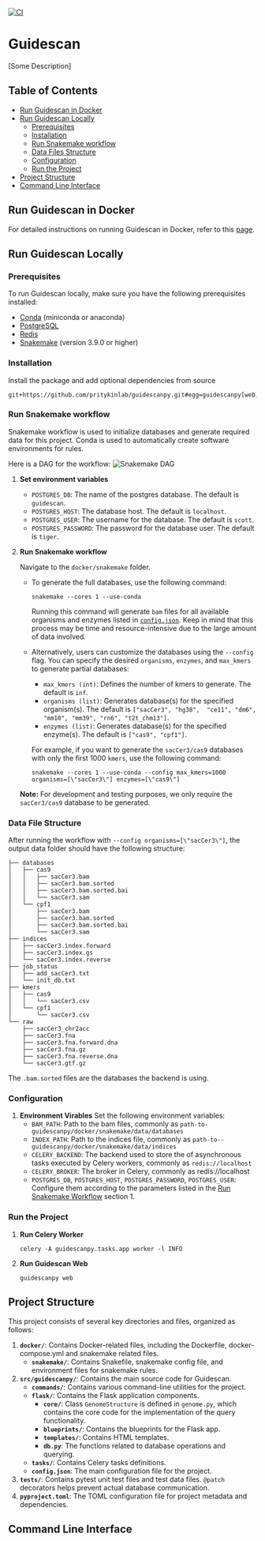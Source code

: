 
[![CI](https://github.com/pritykinlab/guidescan/actions/workflows/main.yml/badge.svg)](https://github.com/pritykinlab/guidescan/actions/workflows/main.yml)

# Guidescan
[Some Description]


## Table of Contents
- [Run Guidescan in Docker](#run-guidescan-in-docker)
- [Run Guidescan Locally](#run-guidescan-locally)
	- [Prerequisites](#prerequisites)
	- [Installation](#installation)
	- [Run Snakemake workflow](#run-snakemake-workflow)
	- [Data Files Structure](#data-files-structure)
	- [Configuration](#configuration)
	- [Run the Project](#running-the-project)
- [Project Structure](#project-structure)
- [Command Line Interface](#command-line-interface)

## Run Guidescan in Docker
For detailed instructions on running Guidescan in Docker, refer to this [page](https://github.com/pritykinlab/guidescanpy/tree/main/docker#running-guidescan-in-docker).
## Run Guidescan Locally
### Prerequisites
To run Guidescan locally, make sure you have the following prerequisites installed:

- [Conda](https://conda.io/projects/conda/en/latest/user-guide/install/index.html) (miniconda or anaconda)
- [PostgreSQL](https://www.postgresql.org/download/)
- [Redis](https://redis.io/docs/getting-started/installation/)
- [Snakemake](https://snakemake.readthedocs.io/en/stable/getting_started/installation.html)  (version 3.9.0 or higher)

### Installation
Install the package and add optional dependencies from source
```
git+https://github.com/pritykinlab/guidescanpy.git#egg=guidescanpy[web,dev]
```

### Run Snakemake workflow
Snakemake workflow is used to initialize databases and generate required data for this project. Conda is used to automatically create software environments for rules.


Here is a DAG for the workflow:
![Snakemake DAG](https://github.com/pritykinlab/guidescanpy/blob/main/docker/snakemake/rulegraph.png)


1.  **Set environment variables**
	- `POSTGRES_DB`: The name of the postgres database. The default is `guidescan`.
	- `POSTGRES_HOST`: The database host. The default is `localhost`.
	- `POSTGRES_USER`:  The username for the database. The default is `scott`.
	- `POSTGRES_PASSWORD`: The password for the database user. The default is `tiger`.

2.  **Run Snakemake workflow**

	Navigate to the `docker/snakemake` folder.

	- To generate the full databases, use the following command:
		```
		snakemake --cores 1 --use-conda
		```
		Running this command will generate `bam` files for all available organisms and enzymes listed in [`config.json`](https://github.com/pritykinlab/guidescanpy/blob/main/docker/snakemake/config.json). Keep in mind that this process may be time and resource-intensive due to the large amount of data involved.

	- Alternatively, users can customize the databases using the `--config` flag. You can specify the desired `organisms`, `enzymes`, and `max_kmers` to generate partial databases:
		- `max_kmers (int)`: Defines the number of kmers to generate. The default is `inf`.
		- `organisms (list)`: Generates database(s) for the specified organism(s). The default is `["sacCer3", "hg38", 	"ce11", "dm6", "mm10", "mm39", "rn6", "t2t_chm13"]`.
		- `enzymes (list)`: Generates database(s) for the specified enzyme(s). The default is `["cas9", "cpf1"]`.

		 For example, if you want to generate the `sacCer3/cas9` databases with only the first 1000 `kmers`, use the following command:
		```
		snakemake --cores 1 --use-conda --config max_kmers=1000 organisms=[\"sacCer3\"] enzymes=[\"cas9\"]
		```
	**Note:** For development and testing purposes, we only require the `sacCer3/cas9` database to be generated.


### Data File Structure

After running the workflow with `--config organisms=[\"sacCer3\"]`, the output data folder should have the following structure:

	├── databases
	│   ├── cas9
	│   │   ├── sacCer3.bam
	│   │   ├── sacCer3.bam.sorted
	│   │   ├── sacCer3.bam.sorted.bai
	│   │   └── sacCer3.sam
	│   └── cpf1
	│       ├── sacCer3.bam
	│       ├── sacCer3.bam.sorted
	│       ├── sacCer3.bam.sorted.bai
	│       └── sacCer3.sam
	├── indices
	│   ├── sacCer3.index.forward
	│   ├── sacCer3.index.gs
	│   └── sacCer3.index.reverse
	├── job_status
	│   ├── add_sacCer3.txt
	│   └── init_db.txt
	├── kmers
	│   ├── cas9
	│   │   └── sacCer3.csv
	│   └── cpf1
	│       └── sacCer3.csv
	└── raw
	    ├── sacCer3_chr2acc
	    ├── sacCer3.fna
	    ├── sacCer3.fna.forward.dna
	    ├── sacCer3.fna.gz
	    ├── sacCer3.fna.reverse.dna
	    └── sacCer3.gtf.gz
The `.bam.sorted` files are the databases the backend is using.

### Configuration
1. **Environment Virables**
	Set the following environment variables:
	- `BAM_PATH`: Path to the bam files, commonly as  `path-to-guidescanpy/docker/snakemake/data/databases`
	- `INDEX_PATH`: Path to the indices file, commonly as `path-to--guidescanpy/docker/snakemake/data/indices`
	- `CELERY_BACKEND`: The backend used to store the of asynchronous tasks executed by Celery workers, commonly as `redis://localhost`
	- `CELERY_BROKER`: The broker in Celery, commonly as redis://localhost
	- `POSTGRES_DB`, `POSTGRES_HOST`, `POSTGRES_PASSWORD`, `POSTGRES_USER`: Configure them according to the parameters listed in the [Run Snakemake Workflow](#run-snakemake-workflow) section 1.



### Run the Project
1. **Run Celery Worker**
	```
	celery -A guidescanpy.tasks.app worker -l INFO
	```
2. **Run Guidescan Web**
	```
	guidescanpy web
	```

## Project Structure
This project consists of several key directories and files, organized as follows:
1. **`docker/`**: Contains Docker-related files, including the Dockerfile, docker-compose.yml and snakemake related files.
	- **`snakemake/`**: Contains Snakefile, snakemake config file, and environment files for snakemake rules.
2. **`src/guidescanpy/`**: Contains the main source code for Guidescan.
	- **`commands/`**: Contains various command-line utilities for the project.
	- **`flask/`**: Contains the Flask application components.
		- **`core/`**: Class `GenomeStructure` is defined in `genome.py`, which contains the core code for the implementation of  the query functionality.
		- **`blueprints/`**: Contains the blueprints for the Flask app.
		- **`templates/`**: Contains HTML templates.
		- **`db.py`**: The functions related to database operations and querying.
	- **`tasks/`**: Contains Celery tasks definitions.
	- **`config.json`**: The main configuration file for the project.
3. **`tests/`**: Contains pytest unit test files and test data files. `@patch` decorators helps prevent actual database communication.
4. **`pyproject.toml`**: The TOML configuration file for project metadata and dependencies.

## Command Line Interface
